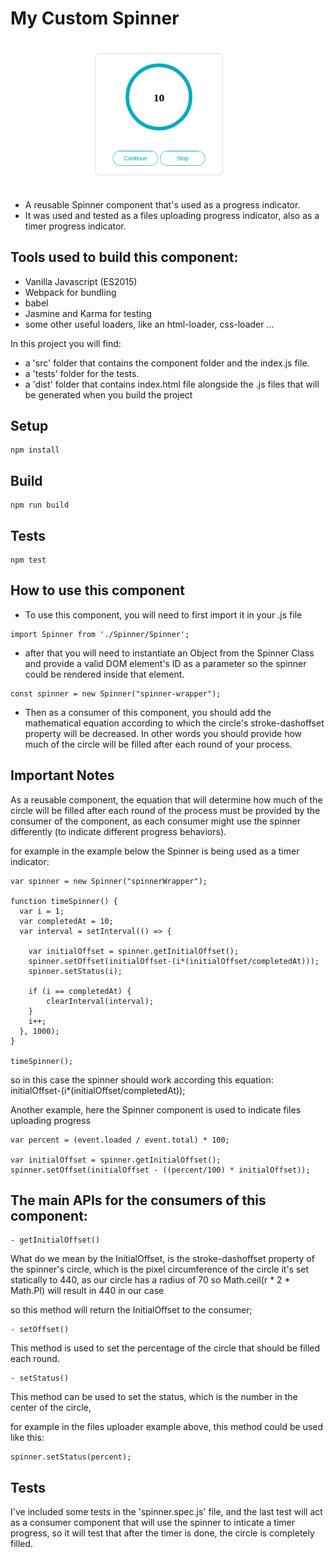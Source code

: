 # My Custom Spinner

![alt text](https://github.com/mbustami/Custom-Spinner/blob/master/custom-spinner.png)

* A reusable Spinner component that's used as a progress indicator.
* It was used and tested as a files uploading progress indicator, also as a timer progress indicator.

## Tools used to build this component: 
- Vanilla Javascript (ES2015)
- Webpack for bundling
- babel
- Jasmine and Karma for testing
- some other useful loaders, like an html-loader, css-loader ...




In this project you will find:
* a 'src' folder that contains the component folder and the index.js file.
* a 'tests' folder for the tests.
* a 'dist' folder that contains index.html file alongside the .js files that will be generated when you build the project


## Setup
```
npm install
```

## Build
```
npm run build
```

## Tests
```
npm test
```


## How to use this component

* To use this component, you will need to first import it in your .js file
```
import Spinner from './Spinner/Spinner';
```

* after that you will need to instantiate an Object from the Spinner Class and provide a valid DOM element's ID as a parameter so the spinner could be rendered inside that element.
```
const spinner = new Spinner("spinner-wrapper");
```

* Then as a consumer of this component, you should add the mathematical equation according to which the circle's stroke-dashoffset property will be decreased.
In other words you should provide how much of the circle will be filled after each round of your process.

## Important Notes
As a reusable component, the equation that will determine how much of the circle will be filled after each round of the process must be provided by the consumer of the component,
as each consumer might use the spinner differently (to indicate different progress behaviors).

for example in the example below the Spinner is being used as a timer indicator:

```
var spinner = new Spinner("spinnerWrapper");

function timeSpinner() {  
  var i = 1;
  var completedAt = 10;
  var interval = setInterval(() => {

    var initialOffset = spinner.getInitialOffset();
    spinner.setOffset(initialOffset-(i*(initialOffset/completedAt)));
    spinner.setStatus(i);

    if (i == completedAt) {
        clearInterval(interval);
    }
    i++;  
  }, 1000);
}

timeSpinner();
```

so in this case the spinner should work according this equation:
initialOffset-(i*(initialOffset/completedAt));


Another example, here the Spinner component is used to indicate files uploading progress

```
var percent = (event.loaded / event.total) * 100;

var initialOffset = spinner.getInitialOffset();
spinner.setOffset(initialOffset - ((percent/100) * initialOffset));
```

## The main APIs for the consumers of this component:

```
- getInitialOffset()
```
What do we mean by the InitialOffset, is the stroke-dashoffset property of the spinner's circle,
which is the pixel circumference of the circle
it's set statically to 440, as our circle has a radius of 70
so Math.ceil(r * 2 * Math.PI) will result in 440 in our case

so this method will return the InitialOffset to the consumer;

```
- setOffset()
```
This method is used to set the percentage of the circle that should be filled each round.

```
- setStatus()
```
This method can be used to set the status, which is the number in the center of the circle,

for example in the files uploader example above, this method could be used like this:
```
spinner.setStatus(percent);
```

## Tests

I've included some tests in the 'spinner.spec.js' file,
and the last test will act as a consumer component that will use the spinner to inticate a timer progress,
so it will test that after the timer is done, the circle is completely filled.